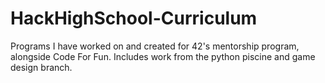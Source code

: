 # HackHighSchool-Curriculum
Programs I have worked on and created for 42's mentorship program, alongside Code For Fun. Includes work from the python piscine and game design branch.
